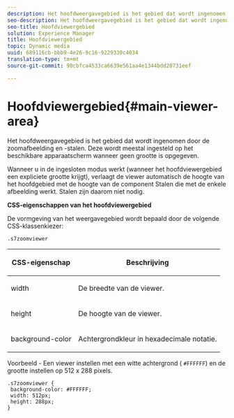 ```yaml
---
description: Het hoofdweergavegebied is het gebied dat wordt ingenomen door de zoomafbeelding en -stalen. Deze wordt meestal ingesteld op het beschikbare apparaatscherm wanneer geen grootte is opgegeven.
seo-description: Het hoofdweergavegebied is het gebied dat wordt ingenomen door de zoomafbeelding en -stalen. Deze wordt meestal ingesteld op het beschikbare apparaatscherm wanneer geen grootte is opgegeven.
seo-title: Hoofdviewergebied
solution: Experience Manager
title: Hoofdviewergebied
topic: Dynamic media
uuid: 689116cb-bbb9-4e26-9c16-9229330c4034
translation-type: tm+mt
source-git-commit: 90cbfca4533ca6639e561aa4e1344bdd20731eef

---
```



# Hoofdviewergebied{#main-viewer-area}

Het hoofdweergavegebied is het gebied dat wordt ingenomen door de zoomafbeelding en -stalen. Deze wordt meestal ingesteld op het beschikbare apparaatscherm wanneer geen grootte is opgegeven.

<!--<a id="section_061E550C1C1D4DB2BD663A898895B38C"></a>-->

Wanneer u in de ingesloten modus werkt (wanneer het hoofdviewergebied een expliciete grootte krijgt), verlaagt de viewer automatisch de hoogte van het hoofdgebied met de hoogte van de component Stalen die met de enkele afbeelding werkt. Stalen zijn daarom niet nodig.

**CSS-eigenschappen van het hoofdviewergebied**

De vormgeving van het weergavegebied wordt bepaald door de volgende CSS-klassenkiezer:

```
.s7zoomviewer
```

<table id="table_94EE3F5BBE4547C0B4943471CEE7EDE4"> 
 <thead> 
  <tr> 
   <th colname="col1" class="entry"> <p> CSS-eigenschap </p> </th> 
   <th colname="col2" class="entry"> <p>Beschrijving </p> </th> 
  </tr> 
 </thead>
 <tbody> 
  <tr> 
   <td colname="col1"> <p> <span class="codeph"> width </span> </p> </td> 
   <td colname="col2"> <p>De breedte van de viewer. </p> </td> 
  </tr> 
  <tr> 
   <td colname="col1"> <p> <span class="codeph"> height </span> </p> </td> 
   <td colname="col2"> <p>De hoogte van de viewer. </p> </td> 
  </tr> 
  <tr> 
   <td colname="col1"> <p> <span class="codeph"> background-color </span> </p> </td> 
   <td colname="col2"> <p> Achtergrondkleur in hexadecimale notatie. </p> </td> 
  </tr> 
 </tbody> 
</table>

Voorbeeld - Een viewer instellen met een witte achtergrond ( `#FFFFFF`) en de grootte instellen op 512 x 288 pixels.

```
.s7zoomviewer { 
 background-color: #FFFFFF; 
 width: 512px; 
 height: 288px;  
}
```

